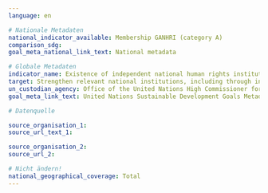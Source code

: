 ```yaml
---
language: en

# Nationale Metadaten
national_indicator_available: Membership GANHRI (category A)
comparison_sdg:
goal_meta_national_link_text: National metadata

# Globale Metadaten
indicator_name: Existence of independent national human rights institutions in compliance with the Paris Principles
target: Strengthen relevant national institutions, including through international cooperation, for building capacity at all levels, in particular in developing countries, to prevent violence and combat terrorism and crime
un_custodian_agency: Office of the United Nations High Commissioner for Human Rights (OHCHR)
goal_meta_link_text: United Nations Sustainable Development Goals Metadata

# Datenquelle

source_organisation_1:
source_url_text_1:

source_organisation_2:
source_url_2:

# Nicht ändern!
national_geographical_coverage: Total
---
```

